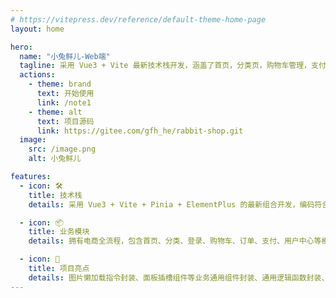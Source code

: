 ```yaml
---
# https://vitepress.dev/reference/default-theme-home-page
layout: home

hero:
  name: "小兔鲜儿-Web端"
  tagline: 采用 Vue3 + Vite 最新技术栈开发，涵盖了首页，分类页，购物车管理，支付管理，会员中心等功能。
  actions:
    - theme: brand
      text: 开始使用
      link: /note1
    - theme: alt
      text: 项目源码
      link: https://gitee.com/gfh_he/rabbit-shop.git
  image:
    src: /image.png
    alt: 小兔鲜儿

features:
  - icon: 🛠️
    title: 技术栈
    details: 采用 Vue3 + Vite + Pinia + ElementPlus 的最新组合开发，编码符合 ESLint 团队规范。

  - icon: 📦
    title: 业务模块
    details: 拥有电商全流程，包含首页、分类、登录、购物车、订单、支付、用户中心等模块

  - icon: 🔑
    title: 项目亮点
    details: 图片懒加载指令封装、面板插槽组件等业务通用组件封装、通用逻辑函数封装、支付宝三方支付等
---
```


